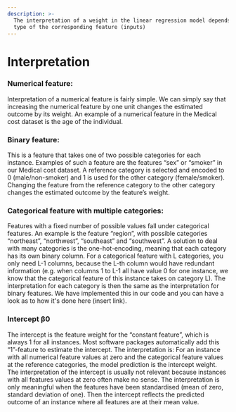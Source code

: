 ```yaml
---
description: >-
  The interpretation of a weight in the linear regression model depends on the
  type of the corresponding feature (inputs)
---
```


# Interpretation

### Numerical feature:

Interpretation of a numerical feature is fairly simple. We can simply say that increasing the numerical feature by one unit changes the estimated outcome by its weight. An example of a numerical feature in the Medical cost dataset is the age of the individual.

### Binary feature: 

This is a feature that takes one of two possible categories for each instance. Examples of such a feature are the features “sex” or “smoker” in our Medical cost dataset. A reference category is selected and encoded to 0 \(male/non-smoker\) and 1 is used for the other category \(female/smoker\). Changing the feature from the reference category to the other category changes the estimated outcome by the feature’s weight.

### Categorical feature with multiple categories: 

Features with a fixed number of possible values fall under categorical features. An example is the feature “region”, with possible categories “northeast”, “northwest”, “southeast” and “southwest”. A solution to deal with many categories is the one-hot-encoding, meaning that each category has its own binary column. For a categorical feature with L categories, you only need L-1 columns, because the L-th column would have redundant information \(e.g. when columns 1 to L-1 all have value 0 for one instance, we know that the categorical feature of this instance takes on category L\). The interpretation for each category is then the same as the interpretation for binary features. We have implemented this in our code and you can have a look as to how it's done here \(insert link\).

### Intercept β0

The intercept is the feature weight for the “constant feature”, which is always 1 for all instances. Most software packages automatically add this “1”-feature to estimate the intercept. The interpretation is: For an instance with all numerical feature values at zero and the categorical feature values at the reference categories, the model prediction is the intercept weight. The interpretation of the intercept is usually not relevant because instances with all features values at zero often make no sense. The interpretation is only meaningful when the features have been standardised \(mean of zero, standard deviation of one\). Then the intercept reflects the predicted outcome of an instance where all features are at their mean value.



